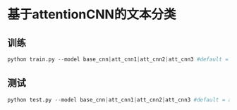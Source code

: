 # 基于attentionCNN的文本分类

## 训练

```python
python train.py --model base_cnn|att_cnn1|att_cnn2|att_cnn3 #default = att_cnn3
```

## 测试

```python
python test.py --model base_cnn|att_cnn1|att_cnn2|att_cnn3 #default = att_cnn3
```
